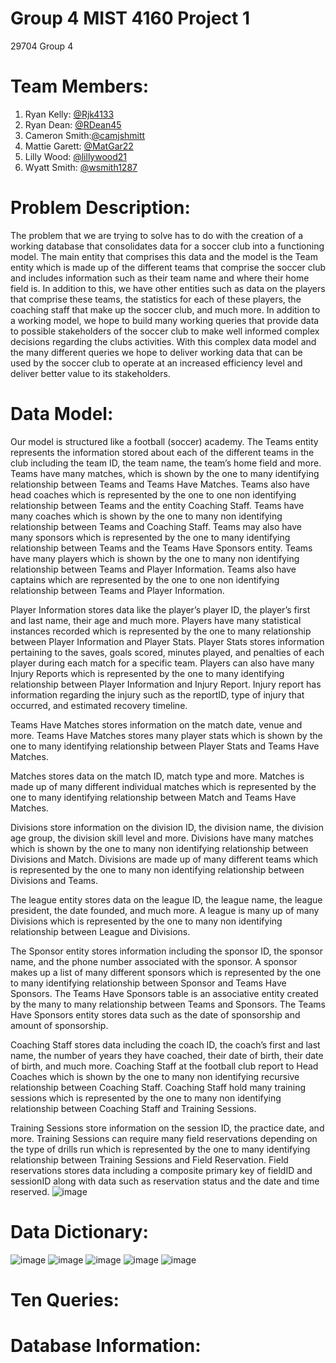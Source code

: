 # Group 4 MIST 4160 Project 1
29704 Group 4

# Team Members:
1. Ryan Kelly: [@Rjk4133](https://github.com/Rjk4133)
2. Ryan Dean: [@RDean45](https://github.com/RDean45)
3. Cameron Smith:[@camjshmitt](https://github.com/camjshmitt)
4. Mattie Garett: [@MatGar22](https://github.com/MatGar22)
5. Lilly Wood: [@lillywood21](https://github.com/lillywood1)
7. Wyatt Smith: [@wsmith1287](https://github.com/wsmith1287)

# Problem Description:
The problem that we are trying to solve has to do with the creation of a working database that consolidates data for a soccer club into a functioning model. The main entity that comprises this data and the model is the Team entity which is made up of the different teams that comprise the soccer club and includes information such as their team name and where their home field is. In addition to this, we have other entities such as data on the players that comprise these teams, the statistics for each of these players, the coaching staff that make up the soccer club, and much more. In addition to a working model, we hope to build many working queries that provide data to possible stakeholders of the soccer club to make well informed complex decisions regarding the clubs activities. With this complex data model and the many different queries we hope to deliver working data that can be used by the soccer club to operate at an increased efficiency level and deliver better value to its stakeholders.
# Data Model:
Our model is structured like a football (soccer) academy. The Teams entity represents the information stored about each of the different teams in the club including the team ID, the team name, the team’s home field and more. Teams have many matches, which is shown by the one to many identifying relationship between Teams and Teams Have Matches. Teams also have head coaches which is represented by the one to one non identifying relationship between Teams and the entity Coaching Staff. Teams have many coaches which is shown by the one to many non identifying relationship between Teams and Coaching Staff. Teams may also have many sponsors which is represented by the one to many identifying relationship between Teams and the Teams Have Sponsors entity. Teams have many players which is shown by the one to many non identifying relationship between Teams and Player Information. Teams also have captains which are represented by the one to one non identifying relationship between Teams and Player Information.

Player Information stores data like the player’s player ID, the player’s first and last name, their age and much more. Players have many statistical instances recorded which is represented by the one to many relationship between Player Information and Player Stats. Player Stats stores information pertaining to the saves, goals scored, minutes played, and penalties of each player during each match for a specific team. Players can also have many Injury Reports which is represented by the one to many identifying relationship between Player Information and Injury Report. Injury report has information regarding the injury such as the reportID, type of injury that occurred, and estimated recovery timeline.

Teams Have Matches stores information on the match date, venue and more. Teams Have Matches stores many player stats which is shown by the one to many identifying relationship between Player Stats and Teams Have Matches.

Matches stores data on the match ID, match type and more. Matches is made up of many different individual matches which is represented by the one to many identifying relationship between Match and Teams Have Matches.

Divisions store information on the division ID, the division name, the division age group, the division skill level and more. Divisions have many matches which is shown by the one to many non identifying relationship between Divisions and Match. Divisions are made up of many different teams which is represented by the one to many non identifying relationship between Divisions and Teams.

The league entity stores data on the league ID, the league name, the league president, the date founded, and much more. A league is many up of many Divisions which is represented by the one to many non identifying relationship between League and Divisions.

The Sponsor entity stores information including the sponsor ID, the sponsor name, and the phone number associated with the sponsor. A sponsor makes up a list of many different sponsors which is represented by the one to many identifying relationship between Sponsor and Teams Have Sponsors. The Teams Have Sponsors table is an associative entity created by the many to many relationship between Teams and Sponsors. The Teams Have Sponsors entity stores data such as the date of sponsorship and amount of sponsorship.

Coaching Staff stores data including the coach ID, the coach’s first and last name, the number of years they have coached, their date of birth, their date of birth, and much more. Coaching Staff at the football club report to Head Coaches which is shown by the one to many non identifying recursive relationship between Coaching Staff. Coaching Staff hold many training sessions which is represented by the one to many non identifying relationship between Coaching Staff and Training Sessions.

Training Sessions store information on the session ID, the practice date, and more. Training Sessions can require many field reservations depending on the type of drills run which is represented by the one to many identifying relationship between Training Sessions and Field Reservation. Field reservations stores data including a composite primary key of fieldID and sessionID along with data such as reservation status and the date and time reserved.
![image](https://github.com/RDean45/MISTGroup4Project1/assets/148080144/b740ed9c-8cea-4e99-a373-def0122ca7cb)

# Data Dictionary:
![image](https://github.com/RDean45/MISTGroup4Project1/assets/148080144/fd1bf9de-c141-48d6-b08c-f6f2a2337831)
![image](https://github.com/RDean45/MISTGroup4Project1/assets/148080144/bf115d89-1977-4b77-9287-f58dc24f05bb)
![image](https://github.com/RDean45/MISTGroup4Project1/assets/148080144/ef65353f-04c4-45bc-93dc-55118ea95b4b)
![image](https://github.com/RDean45/MISTGroup4Project1/assets/148080144/87a95b5e-ddb7-499b-bc97-1f38174fd36f)
![image](https://github.com/RDean45/MISTGroup4Project1/assets/148080144/cd03e9e8-0e51-4cbe-a96b-2671c5712bbe)

# Ten Queries:

# Database Information:
